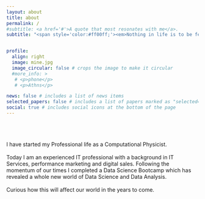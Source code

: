 ```yaml
---
layout: about
title: about
permalink: /
#subtitle: <a href='#'>A quote that most resonates with me</a>. 
subtitle: "<span style='color:#ff00ff;'><em>Nothing in life is to be feared, it is only to be understood.<br>Now is the time to understand more, so that we may fear less. — Marie Curie</em></span>"


profile:
  align: right
  image: mine.jpg
  image_circular: false # crops the image to make it circular
  #more_info: >
   # <p>phone</p>
   # <p>Athns</p>

news: false # includes a list of news items
selected_papers: false # includes a list of papers marked as "selected={true}"
social: true # includes social icons at the bottom of the page
---
```




<br><br><br>
I have started my Professional life as a Computational Physicist. <br>  
Today I am an experienced IT professional with a background in IT Services, performance marketing and digital sales. Following the momentum of our times I completed a Data Science Bootcamp which has revealed a whole new world of Data Science and Data Analysis.<br>  
Curious how this will affect our world in the years to come.